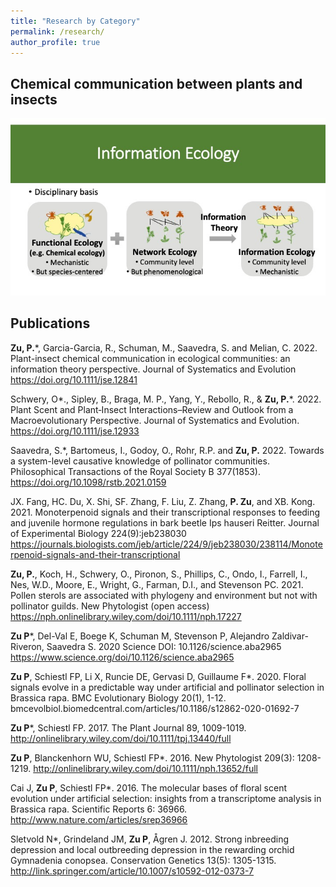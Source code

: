 ```yaml
---
title: "Research by Category"
permalink: /research/
author_profile: true
---
```


## Chemical communication between plants and insects 

![Research](assets/../../assets/images/InfoEcol.jpg)

## Publications
**Zu, P.***, Garcia-Garcia, R., Schuman, M., Saavedra, S. and Melian, C. 2022. Plant-insect chemical communication in ecological communities: an information theory perspective. Journal of Systematics and Evolution https://doi.org/10.1111/jse.12841

Schwery, O*., Sipley, B., Braga, M. P., Yang, Y., Rebollo, R., & **Zu, P.***. 2022. Plant Scent and Plant‐Insect Interactions–Review and Outlook from a Macroevolutionary Perspective. Journal of Systematics and Evolution. https://doi.org/10.1111/jse.12933

Saavedra, S.*, Bartomeus, I., Godoy, O., Rohr, R.P. and **Zu, P.** 2022. Towards a system-level causative knowledge of pollinator communities. Philosophical Transactions of the Royal Society B 377(1853). https://doi.org/10.1098/rstb.2021.0159 

JX. Fang, HC. Du, X. Shi, SF. Zhang, F. Liu, Z. Zhang, **P. Zu**, and XB. Kong. 2021. Monoterpenoid signals and their transcriptional responses to feeding and juvenile hormone regulations in bark beetle Ips hauseri Reitter. Journal of Experimental Biology 224(9):jeb238030  https://journals.biologists.com/jeb/article/224/9/jeb238030/238114/Monoterpenoid-signals-and-their-transcriptional

**Zu, P.**, Koch, H., Schwery, O., Pironon, S., Phillips, C., Ondo, I., Farrell, I., Nes, W.D., Moore, E., Wright, G., Farman, D.I., and Stevenson PC. 2021. Pollen sterols are associated with phylogeny and environment but not with pollinator guilds. New Phytologist (open access) https://nph.onlinelibrary.wiley.com/doi/10.1111/nph.17227 


**Zu P***, Del-Val E, Boege K, Schuman M, Stevenson P, Alejandro Zaldivar-Riveron, Saavedra S. 2020 Science DOI: 10.1126/science.aba2965 https://www.science.org/doi/10.1126/science.aba2965 

**Zu P**, Schiestl FP, Li X, Runcie DE, Gervasi D, Guillaume F*. 2020. Floral signals evolve in a predictable way under artificial and pollinator selection in Brassica rapa. BMC Evolutionary Biology 20(1), 1-12. bmcevolbiol.biomedcentral.com/articles/10.1186/s12862-020-01692-7 

**Zu P***, Schiestl FP. 2017. The Plant Journal 89, 1009-1019. http://onlinelibrary.wiley.com/doi/10.1111/tpj.13440/full

**Zu P**, Blanckenhorn WU, Schiestl FP*. 2016. New Phytologist 209(3): 1208-1219. http://onlinelibrary.wiley.com/doi/10.1111/nph.13652/full

Cai J, **Zu P**, Schiestl FP*. 2016. The molecular bases of floral scent evolution under artificial selection: insights from a transcriptome analysis in Brassica rapa. Scientific Reports 6: 36966. http://www.nature.com/articles/srep36966

Sletvold N*, Grindeland JM, **Zu P**, Ågren J. 2012. Strong inbreeding depression and local outbreeding depression in the rewarding orchid Gymnadenia conopsea. Conservation Genetics 13(5): 1305-1315. http://link.springer.com/article/10.1007/s10592-012-0373-7